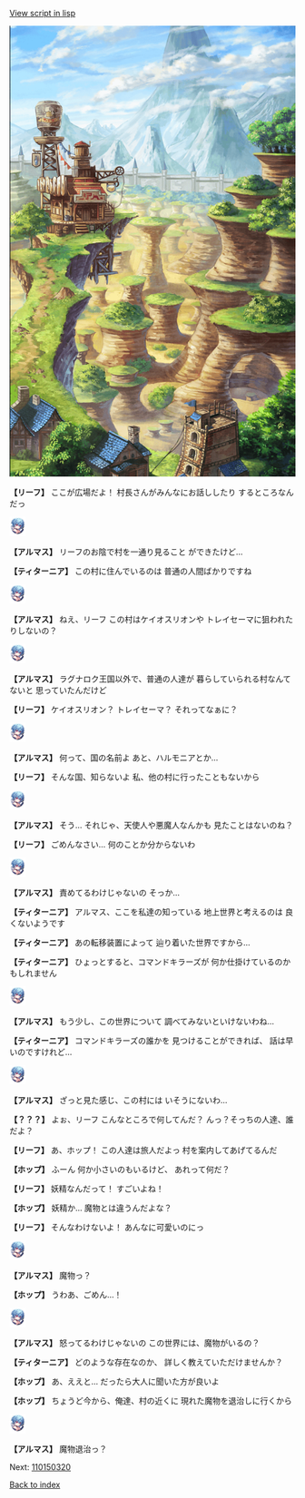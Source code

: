 [View script in lisp](../scripts/110150310.txt)

![005_Wilderness.png](../images/backgrounds/005_Wilderness.png)

**【リーフ】**
ここが広場だよ！
村長さんがみんなにお話ししたり
するところなんだっ

<img src="../images/units/3103811.png" alt="3103811.png" height="34"/>

**【アルマス】**
リーフのお陰で村を一通り見ること
ができたけど…

**【ティターニア】**
この村に住んでいるのは
普通の人間ばかりですね

<img src="../images/units/3103811.png" alt="3103811.png" height="34"/>

**【アルマス】**
ねえ、リーフ
この村はケイオスリオンや
トレイセーマに狙われたりしないの？

<img src="../images/units/3103811.png" alt="3103811.png" height="34"/>

**【アルマス】**
ラグナロク王国以外で、普通の人達が
暮らしていられる村なんてないと
思っていたんだけど

**【リーフ】**
ケイオスリオン？
トレイセーマ？
それってなぁに？

<img src="../images/units/3103811.png" alt="3103811.png" height="34"/>

**【アルマス】**
何って、国の名前よ
あと、ハルモニアとか…

**【リーフ】**
そんな国、知らないよ
私、他の村に行ったこともないから

<img src="../images/units/3103811.png" alt="3103811.png" height="34"/>

**【アルマス】**
そう…
それじゃ、天使人や悪魔人なんかも
見たことはないのね？

**【リーフ】**
ごめんなさい…
何のことか分からないわ

<img src="../images/units/3103811.png" alt="3103811.png" height="34"/>

**【アルマス】**
責めてるわけじゃないの
そっか…

**【ティターニア】**
アルマス、ここを私達の知っている
地上世界と考えるのは
良くないようです

**【ティターニア】**
あの転移装置によって
辿り着いた世界ですから…

**【ティターニア】**
ひょっとすると、コマンドキラーズが
何か仕掛けているのかもしれません

<img src="../images/units/3103811.png" alt="3103811.png" height="34"/>

**【アルマス】**
もう少し、この世界について
調べてみないといけないわね…

**【ティターニア】**
コマンドキラーズの誰かを
見つけることができれば、
話は早いのですけれど…

<img src="../images/units/3103811.png" alt="3103811.png" height="34"/>

**【アルマス】**
ざっと見た感じ、この村には
いそうにないわ…

**【？？？】**
よぉ、リーフ
こんなところで何してんだ？
んっ？そっちの人達、誰だよ？

**【リーフ】**
あ、ホップ！
この人達は旅人だよっ
村を案内してあげてるんだ

**【ホップ】**
ふーん
何か小さいのもいるけど、
あれって何だ？

**【リーフ】**
妖精なんだって！
すごいよね！

**【ホップ】**
妖精か…
魔物とは違うんだよな？

**【リーフ】**
そんなわけないよ！
あんなに可愛いのにっ

<img src="../images/units/3103811.png" alt="3103811.png" height="34"/>

**【アルマス】**
魔物っ？

**【ホップ】**
うわあ、ごめん…！

<img src="../images/units/3103811.png" alt="3103811.png" height="34"/>

**【アルマス】**
怒ってるわけじゃないの
この世界には、魔物がいるの？

**【ティターニア】**
どのような存在なのか、
詳しく教えていただけませんか？

**【ホップ】**
あ、ええと…
だったら大人に聞いた方が良いよ

**【ホップ】**
ちょうど今から、俺達、村の近くに
現れた魔物を退治しに行くから

<img src="../images/units/3103811.png" alt="3103811.png" height="34"/>

**【アルマス】**
魔物退治っ？

Next: [110150320](110150320.md)

[Back to index](index.md)

